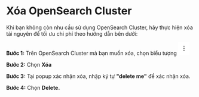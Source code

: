 # Xóa OpenSearch Cluster

Khi bạn không còn nhu cầu sử dụng OpenSearch Cluster, hãy thực hiện xóa tài nguyên để tối ưu chi phí theo hướng dẫn bên dưới:

**Bước 1:** Trên OpenSearch Cluster mà bạn muốn xóa, chọn biểu tượng <img src="../../../.gitbook/assets/image (3) (1) (1) (1).png" alt="" data-size="line">

**Bước 2:** Chọn **Xóa**

**Bước 3:** Tại popup xác nhận xóa, nhập ký tự **"delete me"** để xác nhận xóa.

**Bước 4:** Chọn **Delete.**
